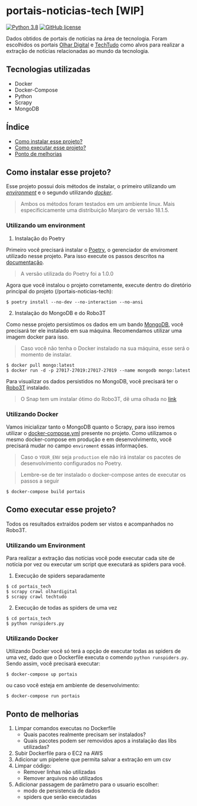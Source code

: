 # portais-noticias-tech [WIP]
[![Python 3.8](https://img.shields.io/badge/python-3.8-blue.svg)](https://www.python.org/downloads/release/python-380/)
[![GitHub license](https://img.shields.io/github/license/Naereen/StrapDown.js.svg)](https://github.com/Naereen/StrapDown.js/blob/master/LICENSE)


Dados obtidos de portais de notícias na área de tecnologia. Foram escolhidos os portais [Olhar Digital](https://olhardigital.com.br/) e [TechTudo](https://www.techtudo.com.br/) como alvos para realizar a extração de notícias relacionadas ao mundo da tecnologia. 

## Tecnologias utilizadas
* Docker
* Docker-Compose
* Python
* Scrapy
* MongoDB

## Índice

* [Como instalar esse projeto?](#como-instalar-esse-projeto)
* [Como executar esse projeto?](#como-executar-esse-projeto)
* [Ponto de melhorias](#ponto-de-melhorias)


## Como instalar esse projeto?

Esse projeto possui dois métodos de instalar, o primeiro utilizando um [*environment*](#utilizando-um-environment) e o segundo utilizando [*docker*](#utilizando-docker).

> Ambos os métodos foram testados em um ambiente linux. Mais especificicamente uma distribuição Manjaro de versão 18.1.5.

### Utilizando um environment

1. Instalação do Poetry

Primeiro você precisará instalar o [Poetry](https://python-poetry.org/), o gerenciador de enviroment utilizado nesse projeto. Para isso execute os passos descritos na [documentação](https://python-poetry.org/docs/). 

> A versão utilizada do Poetry foi a 1.0.0

Agora que você instalou o projeto corretamente, execute dentro do diretório principal do projeto (/portais-noticias-tech):

```
$ poetry install --no-dev --no-interaction --no-ansi
```

2. Instalação do MongoDB e do Robo3T

Como nesse projeto persistimos os dados em um bando [MongoDB](https://www.mongodb.com/), você precisará ter ele instalado em sua máquina. Recomendamos utilizar uma imagem docker para isso.

> Caso você não tenha o Docker instalado na sua máquina, esse será o momento de instalar.

```
$ docker pull mongo:latest
$ docker run -d -p 27017-27019:27017-27019 --name mongodb mongo:latest
```

Para visualizar os dados persistidos no MongoDB, você precisará ter o [Robo3T](https://robomongo.org/download) instalado.

> O Snap tem um instalar ótimo do Robo3T, dê uma olhada no [link](https://snapcraft.io/robo3t-snap)

### Utilizando Docker

Vamos inicializar tanto o MongoDB quanto o Scrapy, para isso iremos utilizar o [docker-compose.yml](docker-compose.yml) presente no projeto. Como utilizamos o mesmo docker-compose em produção e em desenvolvimento, você precisará mudar no campo `enviroment` essas informações. 

> Caso o `YOUR_ENV` seja `production` ele não irá instalar os pacotes de desenvolvimento configurados no Poetry.

> Lembre-se de ter instalado o docker-compose antes de executar os passos a seguir

```
$ docker-compose build portais
```


## Como executar esse projeto?

Todos os resultados extraídos podem ser vistos e acompanhados no Robo3T.

### Utilizando um Environment

Para realizar a extração das notícias você pode executar cada site de notícia por vez ou executar um script que executará as spiders para você.

1. Execução de spiders separadamente

```
$ cd portais_tech
$ scrapy crawl olhardigital
$ scrapy crawl techtudo
```

2. Execução de todas as spiders de uma vez

```
$ cd portais_tech
$ python runspiders.py
```

### Utilizando Docker

Utilizando Docker você só terá a opção de executar todas as spiders de uma vez, dado que o Dockerfile executa o comendo `python runspiders.py`. Sendo assim, você precisará executar:

```
$ docker-compose up portais
```

ou caso você esteja em ambiente de desenvolvimento:

```
$ docker-compose run portais
```

## Ponto de melhorias

1. Limpar comandos executas no Dockerfile
    * Quais pacotes realmente precisam ser instalados?
    * Quais pacotes podem ser removidos apos a instalação das libs utilizadas?
2. Subir Dockerfile para o EC2 na AWS
3. Adicionar um pipelene que permita salvar a extração em um csv
4. Limpar código:
   * Remover linhas não utilizadas
   * Remover arquivos não utilizados
5. Adicionar passagem de parâmetro para o usuario escolher:
   * modo de persistencia de dados
   * spiders que serão executadas

